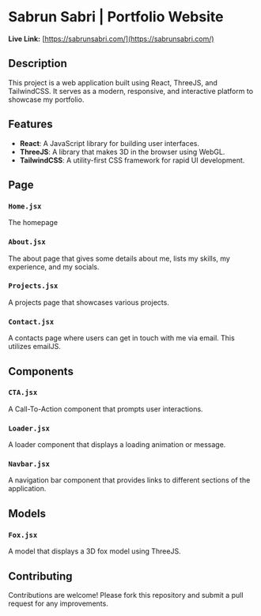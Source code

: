 # Sabrun Sabri | Portfolio Website

**Live Link:** [https://sabrunsabri.com/](https://sabrunsabri.com/)

## Description

This project is a web application built using React, ThreeJS, and TailwindCSS. It serves as a modern, responsive, and interactive platform to showcase my portfolio.

## Features

- **React**: A JavaScript library for building user interfaces.
- **ThreeJS**: A library that makes 3D in the browser using WebGL.
- **TailwindCSS**: A utility-first CSS framework for rapid UI development.

## Page

### `Home.jsx`

The homepage

### `About.jsx`

The about page that gives some details about me, lists my skills, my experience, and my socials.

### `Projects.jsx`

A projects page that showcases various projects.

### `Contact.jsx`

A contacts page where users can get in touch with me via email. This utilizes emailJS.

## Components

### `CTA.jsx`

A Call-To-Action component that prompts user interactions.

### `Loader.jsx`

A loader component that displays a loading animation or message.

### `Navbar.jsx`

A navigation bar component that provides links to different sections of the application.

## Models

### `Fox.jsx`

A model that displays a 3D fox model using ThreeJS.

## Contributing

Contributions are welcome! Please fork this repository and submit a pull request for any improvements.
